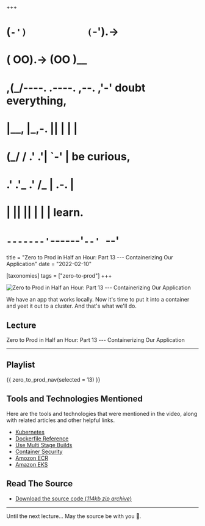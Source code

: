 +++
#   (`-')           (`-').->
#   ( OO).->        (OO )__
# ,(_/----. .----. ,--. ,'-' doubt everything,
# |__,    |\_,-.  ||  | |  |
#  (_/   /    .' .'|  `-'  | be curious,
#  .'  .'_  .'  /_ |  .-.  |
# |       ||      ||  | |  | learn.
# `-------'`------'`--' `--'

title = "Zero to Prod in Half an Hour: Part 13 --- Containerizing Our Application"
date = "2022-02-10"

[taxonomies]
tags = ["zero-to-prod"]
+++

![Zero to Prod in Half an Hour: Part 13 --- Containerizing Our Application](/zerotohero-dev/content/images/size/w1200/2024/03/containerize.png)

We have an app that works locally. Now it's time to put it into a container and
yeet it out to a cluster. And that's what we'll do.

Lecture
-------

Zero to Prod in Half an Hour: Part 13 --- Containerizing Our Application

--------

Playlist
--------

{{ zero_to_prod_nav(selected = 13) }}

Tools and Technologies Mentioned
--------------------------------

Here are the tools and technologies that were mentioned in the video, along with
related articles and other helpful links.

* [Kubernetes](https://kubernetes.io/)
* [Dockerfile Reference](https://docs.docker.com/engine/reference/builder/)
* [Use Multi Stage Builds](https://docs.docker.com/develop/develop-images/multistage-build/)
* [Container Security](https://www.goodreads.com/book/show/48816583-container-security)
* [Amozon ECR](https://aws.amazon.com/ecr/)
* [Amazon EKS](https://aws.amazon.com/eks/)

Read The Source
---------------

* [Download the source code (_114kb zip
  archive_)](https://assets.zerotohero.dev/zero-to-prod-in-30/zero-to-prod-in-30.zip)

------------

Until the next lecture... May the source be with you 🦄.
